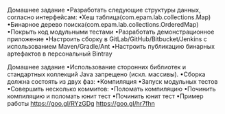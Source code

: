 Домашнее задание
•Разработать следующие структуры данных, согласно интерфейсам:
•Хеш таблица(com.epam.lab.collections.Map)
•Бинарное дерево поиска(com.epam.lab.collections.OrderedMap)
•Покрыть код модульными тестами
•Разработать демонстрационное приложение
•Настроить cборку в GitLab/GitHub/Bitbucket/Jenkins с использованием Maven/Gradle/Ant
•Настроить публикацию бинарных артефактов в персональный Bintray

Домашнее задание
•Использование сторонних библиотек и стандартных коллекций Java запрещено (искл. массивы).
•Сборка должна состоять из двух фаз:
 •Компиляция
 •Запуск модульных тестов
 •Совершить несколько коммитов:
 •Поломать компиляцию
 •Починить компиляцию и поломать юнит тест
 •Починить юнит тест
 •Пример работы
  https://goo.gl/RYzGDg
  https://goo.gl/hr7fhn